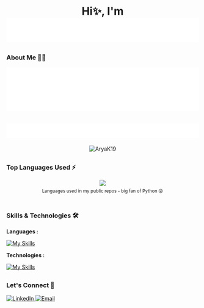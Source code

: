 
<h1 align="center">
<div>Hi✨, I'm</div>
  <img src="https://raw.githubusercontent.com/AryaK19/AryaK19/e74673f86a651bd340932cd69ac1eb7eb1c56548/NAME.svg" />
</h1>

### About Me 👨‍💻
<img src="https://raw.githubusercontent.com/AryaK19/AryaK19/34dae044a4a4cb05a7370f359a30874b6b36051d/SELF.svg" alt="ARYA KADAM" />

##

<div align="center" style="display: flex; flex-direction: column; gap: 20px; align-items: center;">
    <img src="https://raw.githubusercontent.com/AryaK19/AryaK19/d7962d5312683f155471bd2e690027982e75b88d/STATS.svg" alt="ARYA KADAM" />
    <img src="https://github-readme-stats.vercel.app/api?username=AryaK19&show_icons=true&theme=cobalt" alt="AryaK19" />
</div>

##

### Top Languages Used ⚡
<div align="center">
  <img width="" src="https://github-readme-stats.vercel.app/api/top-langs/?username=AryaK19" />
  <br />
  <small>Languages used in my public repos - big fan of Python 😛</small>
  <br />
  <br />
</div> 

##

### Skills & Technologies 🛠
**Languages :**

[![My Skills](https://skillicons.dev/icons?i=py,cpp,c,java,js,mysql,html,css)](https://skillicons.dev)

**Technologies :** 

[![My Skills](https://skillicons.dev/icons?i=mongodb,flask,figma,react,nodejs,ps,blender,fastapi,pytorch,tensorflow)](https://skillicons.dev)

##

### Let's Connect 🤝
<div align="left"> <a href="https://linkedin.com/in/aryak19" target="_blank"> <img src="https://img.shields.io/badge/LinkedIn-0077B5?style=for-the-badge&logo=linkedin&logoColor=white" alt="LinkedIn"/> </a> <a href="mailto:aryakadam348@gmail.com" target="_blank"> <img src="https://img.shields.io/badge/Email-D14836?style=for-the-badge&logo=gmail&logoColor=white" alt="Email"/> </a> </div>

##

